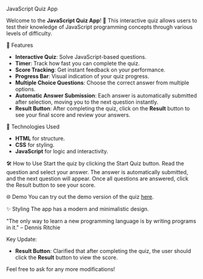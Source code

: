 JavaScript Quiz App

Welcome to the **JavaScript Quiz App**! 🎉
This interactive quiz allows users to test their knowledge of JavaScript programming concepts through various levels of difficulty.

 📌 Features
- **Interactive Quiz**: Solve JavaScript-based questions.
- **Timer**: Track how fast you can complete the quiz.
- **Score Tracking**: Get instant feedback on your performance.
- **Progress Bar**: Visual indication of your quiz progress.
- **Multiple Choice Questions**: Choose the correct answer from multiple options.
- **Automatic Answer Submission**: Each answer is automatically submitted after selection, moving you to the next question instantly.
- **Result Button**: After completing the quiz, click on the **Result** button to see your final score and review your answers.

🚀 Technologies Used
- **HTML** for structure.
- **CSS** for styling.
- **JavaScript** for logic and interactivity.

🛠 How to Use
Start the quiz by clicking the Start Quiz button.
Read the question and select your answer.
The answer is automatically submitted, and the next question will appear.
Once all questions are answered, click the Result button to see your score.

🌐 Demo
You can try out the demo version of the quiz [here](https://web-challenge-quiz.netlify.app/quiz).

✨ Styling
The app has a modern and minimalistic design.


"The only way to learn a new programming language is by writing programs in it." – Dennis Ritchie

Key Update:
- **Result Button**: Clarified that after completing the quiz, the user should click the **Result** button to view the score.

Feel free to ask for any more modifications!
